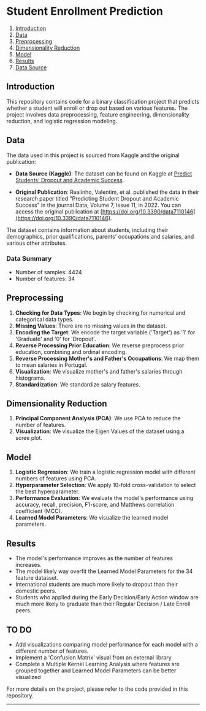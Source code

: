 # Student Enrollment Prediction

1. [Introduction](#introduction)
2. [Data](#data)
3. [Preprocessing](#preprocessing)
4. [Dimensionality Reduction](#dimensionality-reduction)
5. [Model](#model)
6. [Results](#results)
7. [Data Source](#data-source)

## Introduction
This repository contains code for a binary classification project that predicts whether a student will enroll or drop out based on various features. The project involves data preprocessing, feature engineering, dimensionality reduction, and logistic regression modeling.

## Data

The data used in this project is sourced from Kaggle and the original publication:

- **Data Source (Kaggle)**: The dataset can be found on Kaggle at [Predict Students' Dropout and Academic Success](https://www.kaggle.com/datasets/naveenkumar20bps1137/predict-students-dropout-and-academic-success).

- **Original Publication**: Realinho, Valentim, et al. published the data in their research paper titled "Predicting Student Dropout and Academic Success" in the journal Data, Volume 7, Issue 11, in 2022. You can access the original publication at [https://doi.org/10.3390/data7110146](https://doi.org/10.3390/data7110146).

The dataset contains information about students, including their demographics, prior qualifications, parents' occupations and salaries, and various other attributes.

### Data Summary
- Number of samples: 4424
- Number of features: 34

## Preprocessing
1. **Checking for Data Types**: We begin by checking for numerical and categorical data types.
2. **Missing Values**: There are no missing values in the dataset.
3. **Encoding the Target**: We encode the target variable ('Target') as '1' for 'Graduate' and '0' for 'Dropout'.
4. **Reverse Processing Prior Education**: We reverse preprocess prior education, combining and ordinal encoding.
5. **Reverse Processing Mother's and Father's Occupations**: We map them to mean salaries in Portugal.
6. **Visualization**: We visualize mother's and father's salaries through histograms.
7. **Standardization**: We standardize salary features.

## Dimensionality Reduction
1. **Principal Component Analysis (PCA)**: We use PCA to reduce the number of features.
2. **Visualization**: We visualize the Eigen Values of the dataset using a scree plot.

## Model
1. **Logistic Regression**: We train a logistic regression model with different numbers of features using PCA.
2. **Hyperparameter Selection**: We apply 10-fold cross-validation to select the best hyperparameter.
3. **Performance Evaluation**: We evaluate the model's performance using accuracy, recall, precision, F1-score, and Matthews correlation coefficient (MCC).
4. **Learned Model Parameters**: We visualize the learned model parameters.

## Results
- The model's performance improves as the number of features increases.
- The model likely way overfit the Learned Model Parameters for the 34 feature datasset.
- International students are much more likely to dropout than their domestic peers.
- Students who applied during the Early Decision/Early Action window are much more likely to graduate than their Regular Decision / Late Enroll peers.

## TO DO
- Add visualizations comparing model performance for each model with a different number of features.
- Implement a 'Confusion Matrix' visual from an external library
- Complete a Multiple Kernel Learning Analysis where features are grouped together and Learned Model Parameters can be better visualized

For more details on the project, please refer to the code provided in this repository.

---
